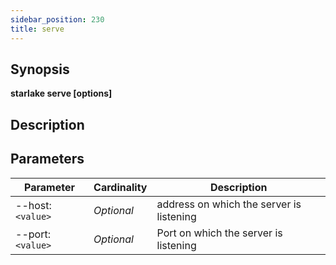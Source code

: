 ```yaml
---
sidebar_position: 230
title: serve
---
```



## Synopsis

**starlake serve [options]**

## Description


## Parameters

Parameter|Cardinality|Description
---|---|---
--host:`<value>`|*Optional*|address on which the server is listening
--port:`<value>`|*Optional*|Port on which the server is listening

